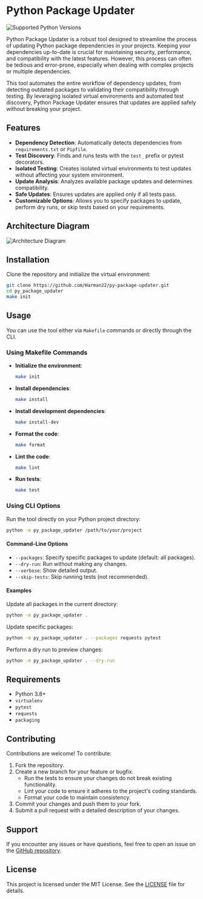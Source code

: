 # Python Package Updater

![Supported Python Versions](https://img.shields.io/badge/python-3.8%2B-blue)

Python Package Updater is a robust tool designed to streamline the process of updating Python package dependencies in your projects. Keeping your dependencies up-to-date is crucial for maintaining security, performance, and compatibility with the latest features. However, this process can often be tedious and error-prone, especially when dealing with complex projects or multiple dependencies.

This tool automates the entire workflow of dependency updates, from detecting outdated packages to validating their compatibility through testing. By leveraging isolated virtual environments and automated test discovery, Python Package Updater ensures that updates are applied safely without breaking your project.

## Features

- **Dependency Detection**: Automatically detects dependencies from `requirements.txt` or `Pipfile`.
- **Test Discovery**: Finds and runs tests with the `test_` prefix or pytest decorators.
- **Isolated Testing**: Creates isolated virtual environments to test updates without affecting your system environment.
- **Update Analysis**: Analyzes available package updates and determines compatibility.
- **Safe Updates**: Ensures updates are applied only if all tests pass.
- **Customizable Options**: Allows you to specify packages to update, perform dry runs, or skip tests based on your requirements.

## Architecture Diagram

![Architecture Diagram](./assets/flow.drawio.png)

## Installation

Clone the repository and initialize the virtual environment:

```bash
git clone https://github.com/Harman22/py-package-updater.git
cd py_package_updater
make init
```

## Usage

You can use the tool either via `Makefile` commands or directly through the CLI.

### Using Makefile Commands

- **Initialize the environment**:
  ```bash
  make init
  ```

- **Install dependencies**:
  ```bash
  make install
  ```

- **Install development dependencies**:
  ```bash
  make install-dev
  ```

- **Format the code**:
  ```bash
  make format
  ```
  
- **Lint the code**:
  ```bash
  make lint
  ```
  
- **Run tests**:
  ```bash
  make test
  ```
  
### Using CLI Options

Run the tool directly on your Python project directory:

```bash
python -m py_package_updater /path/to/your/project
```

#### Command-Line Options

- `--packages`: Specify specific packages to update (default: all packages).
- `--dry-run`: Run without making any changes.
- `--verbose`: Show detailed output.
- `--skip-tests`: Skip running tests (not recommended).

#### Examples

Update all packages in the current directory:

```bash
python -m py_package_updater .
```

Update specific packages:

```bash
python -m py_package_updater . --packages requests pytest
```

Perform a dry run to preview changes:

```bash
python -m py_package_updater . --dry-run
```

## Requirements

- Python 3.8+
- `virtualenv`
- `pytest`
- `requests`
- `packaging`

## Contributing

Contributions are welcome! To contribute:

1. Fork the repository.
2. Create a new branch for your feature or bugfix.
   - Run the tests to ensure your changes do not break existing functionality.
   - Lint your code to ensure it adheres to the project's coding standards.
   - Format your code to maintain consistency.
3. Commit your changes and push them to your fork.
4. Submit a pull request with a detailed description of your changes.

## Support

If you encounter any issues or have questions, feel free to open an issue on the [GitHub repository](https://github.com/Harman22/py-package-updater).

## License

This project is licensed under the MIT License. See the [LICENSE](LICENSE) file for details.